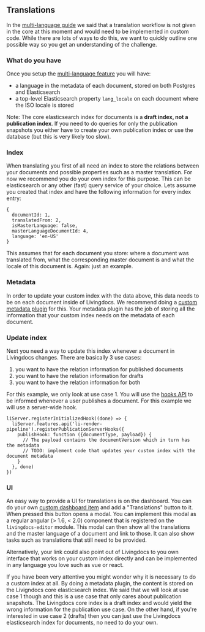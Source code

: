 ## Translations

In the [multi-language guide](./setup_multilanguage.md) we said that a translation workflow is not given in the core at this moment and would need to be implemented in custom code. While there are lots of ways to do this, we want to quickly outline one possible way so you get an understanding of the challenge.

### What do you have

Once you setup the [multi-language feature](./setup_multilanguage.md) you will have:
- a language in the metadata of each document, stored on both Postgres and Elasticsearch
- a top-level Elasticsearch property `lang_locale` on each document where the ISO locale is stored

Note: The core elasticsearch index for documents is a **draft index, not a publication index**. If you need to do queries for only the publication snapshots you either have to create your own publication index or use the database (but this is very likely too slow).

### Index

When translating you first of all need an index to store the relations between your documents and possible properties such as a master translation. For now we recommend you do your own index for this purpose. This can be elasticsearch or any other (fast) query service of your choice. Lets assume you created that index and have the following information for every index entry:
```
{
  documentId: 1,
  translatedFrom: 2,
  isMasterLanguage: false,
  masterLanguageDocumentId: 4,
  language: 'en-US'
}
```

This assumes that for each document you store: where a document was translated from, what the corresponding master document is and what the locale of this document is. Again: just an example.

### Metadata

In order to update your custom index with the data above, this data needs to be on each document inside of Livingdocs. We recommend doing a [custom metadata plugin](./metadata/metadata-examples.md) for this. Your metadata plugin has the job of storing all the information that your custom index needs on the metadata of each document.

### Update index

Next you need a way to update this index whenever a document in Livingdocs changes. There are basically 3 use cases:
1. you want to have the relation information for published documents
2. you want to have the relation information for drafts
3. you want to have the relation information for both

For this example, we only look at use case 1.
You will use the [hooks API](../reference-docs/server-api/hooks.md) to be informed whenever a user publishes a document. For this example we will use a server-wide hook.
```
liServer.registerInitializedHook((done) => {
  liServer.features.api('li-render-pipeline').registerPublicationServerHooks({
    publishHook: function ({documentType, payload}) {
      // The payload contains the documentVersion which in turn has the metadata
      // TODO: implement code that updates your custom index with the document metadata
    }
  }, done)
})
```

### UI

An easy way to provide a UI for translations is on the dashboard. You can do your own [custom dashboard item](./push_notifications.md#add-a-custom-dashboard-item) and add a "Translations" button to it. When pressed this button opens a modal. You can implement this modal as a regular angular (> 1.6, < 2.0) component that is registered on the `livingdocs-editor` module. This modal can then show all the translations and the master language of a document and link to those. It can also show tasks such as translations that still need to be provided.

Alternatively, your link could also point out of Livingdocs to you own interface that works on your custom index directly and can be implemented in any language you love such as vue or react.


If you have been very attentive you might wonder why it is necessary to do a custom index at all. By doing a metadata plugin, the content is stored on the Livigndocs core elasticsearch index.
We said that we will look at use case 1 though and this is a use case that only cares about publication snapshots. The Livingdocs core index is a draft index and would yield the wrong information for the publication use case.
On the other hand, if you're interested in use case 2 (drafts) then you can just use the Livingdocs elasticsearch index for documents, no need to do your own.
